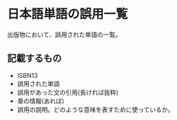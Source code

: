 # 日本語単語の誤用一覧

出版物において、誤用された単語の一覧。

## 記載するもの

- ISBN13
- 誤用された単語
- 誤用があった文の引用(長ければ抜粋)
- 章の情報(あれば)
- 誤用の説明。どのような意味を表すために使っているか。
